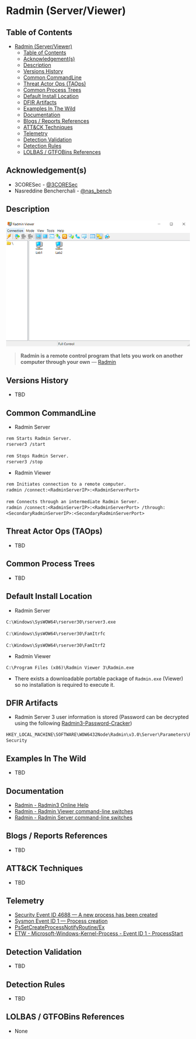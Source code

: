 # Radmin (Server/Viewer)

## Table of Contents

- [Radmin (Server/Viewer)](#radmin-serverviewer)
  - [Table of Contents](#table-of-contents)
  - [Acknowledgement(s)](#acknowledgements)
  - [Description](#description)
  - [Versions History](#versions-history)
  - [Common CommandLine](#common-commandline)
  - [Threat Actor Ops (TAOps)](#threat-actor-ops-taops)
  - [Common Process Trees](#common-process-trees)
  - [Default Install Location](#default-install-location)
  - [DFIR Artifacts](#dfir-artifacts)
  - [Examples In The Wild](#examples-in-the-wild)
  - [Documentation](#documentation)
  - [Blogs / Reports References](#blogs--reports-references)
  - [ATT&CK Techniques](#attck-techniques)
  - [Telemetry](#telemetry)
  - [Detection Validation](#detection-validation)
  - [Detection Rules](#detection-rules)
  - [LOLBAS / GTFOBins References](#lolbas--gtfobins-references)

## Acknowledgement(s)

- 3CORESec - [@3CORESec](https://twitter.com/3CORESec)
- Nasreddine Bencherchali - [@nas_bench](https://twitter.com/nas_bench)

## Description

<p align="center"><img src="/Images/Screenshots/Radmin-Viewer.png"></p>

> **Radmin is a remote control program that lets you work on another computer through your own** — [Radmin](https://www.radmin.com/support/radmin3help/files/about.htm)

## Versions History

- TBD

## Common CommandLine

- Radmin Server

```batch
rem Starts Radmin Server. 
rserver3 /start

rem Stops Radmin Server.
rserver3 /stop
```

- Radmin Viewer

```batch
rem Initiates connection to a remote computer.
radmin /connect:<RadminServerIP>:<RadminServerPort>

rem Connects through an intermediate Radmin Server.
radmin /connect:<RadminServerIP>:<RadminServerPort> /through:<SecondaryRadminServerIP>:<SecondaryRadminServerPort>
```

## Threat Actor Ops (TAOps)

- TBD

## Common Process Trees

- TBD

## Default Install Location

- Radmin Server

````batch
C:\Windows\SysWOW64\rserver30\rserver3.exe

C:\Windows\SysWOW64\rserver30\FamItrfc

C:\Windows\SysWOW64\rserver30\FamItrf2
````

- Radmin Viewer

```batch
C:\Program Files (x86)\Radmin Viewer 3\Radmin.exe
```

- There exists a downloadable portable package of ``Radmin.exe``  (Viewer) so no installation is required to execute it.

## DFIR Artifacts

- Radmin Server 3 user information is stored (Password can be decrypted using the following [Radmin3-Password-Cracker](https://github.com/synacktiv/Radmin3-Password-Cracker))

```batch
HKEY_LOCAL_MACHINE\SOFTWARE\WOW6432Node\Radmin\v3.0\Server\Parameters\Radmin Security
```

## Examples In The Wild

- TBD

## Documentation

- [Radmin - Radmin3 Online Help](https://www.radmin.com/support/radmin3help/)
- [Radmin - Radmin Viewer command-line switches](https://www.radmin.com/support/radmin3help/files/viewercmd.htm)
- [Radmin - Radmin Server command-line switches](https://www.radmin.com/support/radmin3help/files/cmd.htm)

## Blogs / Reports References

- TBD

## ATT&CK Techniques

- TBD

## Telemetry

- [Security Event ID 4688 — A new process has been created](https://www.ultimatewindowssecurity.com/securitylog/encyclopedia/event.aspx?eventID=4688)
- [Sysmon Event ID 1 — Process creation](https://www.ultimatewindowssecurity.com/securitylog/encyclopedia/event.aspx?eventid=90001)
- [PsSetCreateProcessNotifyRoutine/Ex](https://docs.microsoft.com/en-us/windows-hardware/drivers/ddi/ntddk/nf-ntddk-pssetcreateprocessnotifyroutineex)
- [ETW - Microsoft-Windows-Kernel-Process - Event ID 1 - ProcessStart](https://github.com/nasbench/EVTX-ETW-Resources)

## Detection Validation

- TBD

## Detection Rules

- TBD

## LOLBAS / GTFOBins References

- None
